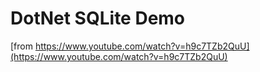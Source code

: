 # DotNet SQLite Demo





[from https://www.youtube.com/watch?v=h9c7TZb2QuU](https://www.youtube.com/watch?v=h9c7TZb2QuU)

